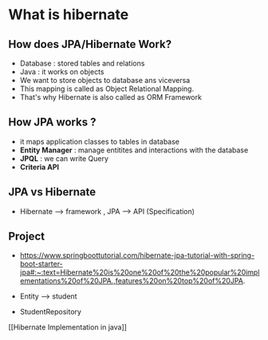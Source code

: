 # What is hibernate



## How does JPA/Hibernate Work?
- Database : stored tables and relations 
- Java : it works on objects 
- We want to store objects to database ans viceversa
- This mapping is called as Object Relational Mapping.
- That's why Hibernate is also called as ORM Framework


## How JPA works ?
- it maps application classes to tables in database
- **Entity Manager** : manage entitites and interactions with the database
- **JPQL** : we can write Query 
- **Criteria API**



## JPA vs Hibernate
- Hibernate --> framework , JPA --> API (Specification)


## Project

- https://www.springboottutorial.com/hibernate-jpa-tutorial-with-spring-boot-starter-jpa#:~:text=Hibernate%20is%20one%20of%20the%20popular%20implementations%20of%20JPA.,features%20on%20top%20of%20JPA.

- Entity --> student 
- StudentRepository

[[Hibernate Implementation in java]]